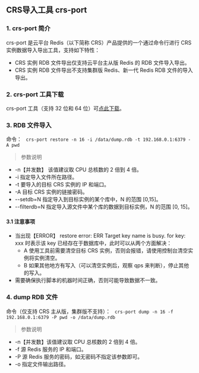 ## CRS导入工具 crs-port
### 1.	crs-port 简介
crs-port 是云平台 Redis（以下简称 CRS）产品提供的一个通过命令行进行 CRS 实例数据导入导出工具，支持如下特性：

- CRS 实例 RDB 文件导出仅支持云平台主从版 Redis 的 RDB 文件导入导出。
- CRS 实例 RDB 文件导出不支持集群版 Redis、新一代 Redis RDB 文件的导入导出。

### 2.	crs-port 工具下载
crs-port 工具（支持 32 位和 64 位）可[点此下载](http://imgcache.tcecqpoc.fsphere.cn/image/mc.qcloudimg.com/static/archive/e26011d06802eb8b968df8782b14e4f1/crs-port)。


### 3.	RDB 文件导入
命令：
``` crs-port restore -n 16 -i /data/dump.rdb -t 192.168.0.1:6379 -A pwd```
> 参数说明
> 
- -n【并发数】 该值建议取 CPU 总核数的 2 倍到 4 倍。
- -i 指定导入文件所在路径。
- -t 要导入的目标 CRS 实例的 IP 和端口。
- -A 目标 CRS 实例的链接密码。
- --setdb=N 指定导入到目标实例的某个库中，N 的范围 [0,15]。
- --filterdb=N 指定导入源文件中某个库的数据到目标实例，N 的范围 [0, 15]。

#### 3.1 注意事项
- 当出现【ERROR】 restore error: ERR Target key name is busy. for key: xxx 时表示该 key 已经存在于数据库中，此时可以从两个方面解决：
  - A 使用工具前需要清空目标 CRS 实例，否则会报错，请使用控制台清空实例将实例清空。
  - B 如果其他地方有写入（可以清空实例后，观察 qps 来判断），停止其他的写入。
- 需要确保执行脚本的机器时间正确，否则可能导致数据不一致。



### 4.	dump RDB 文件
命令（仅支持 CRS 主从版，集群版不支持）：
``` crs-port dump -n 16 -f 192.168.0.1:6379 -P pwd -o /data/dump.rdb```
> 参数说明
> 
- -n【并发数】该值建议取 CPU 总核数的 2 倍到 4 倍。
- -f 源 Redis 服务的 IP 和端口。
- -P 源 Redis 服务的密码，如无密码不指定该参数即可。
- -o 指定文件输出路径。
